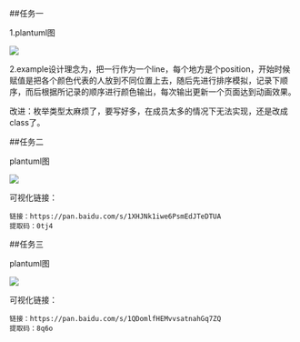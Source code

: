 ##任务一

1.plantuml图

![](http://www.plantuml.com/plantuml/png/LLAnKiCm39thh_2OthM_m9KkMHXw15Wu1ZVH1H-kdRDbe1J-dSYA4sTfz5xrdgIN708gZ_5YX6YD2a4spYFuczXyEjr9urHNRISGd4S23NfjUza3deoo8_ENnSTuFXjOMuGlDSmM3HXeaHjAuOEsQbJE6i2J2ngrioJDjUpNlBP8r8io4GYpL-vOkS_MGyHgchORzQDgGkHKCJCTY8wBQcbwVHlPU-_LbRS76o-ozYvsDrx7x_hTkTXuoCji0YhKhQnTz1tDIiNn-gZi1uzbFS5j4TryR-el8gizm4-AkKu5UJwz0uF50dBQorr6MtWUAdhCv7ZOe7o0z4QPoXRm3Mr4oEooGTD2ofKO7YBt-z-xrLSWShhq3oSbqg_Sk_HUg048JFU8Kbto_2IA1mjn0Dl5Y_a7)


2.example设计理念为，把一行作为一个line，每个地方是个position，开始时候赋值是把各个颜色代表的人放到不同位置上去，随后先进行排序模拟，记录下顺序，而后根据所记录的顺序进行颜色输出，每次输出更新一个页面达到动画效果。

改进：枚举类型太麻烦了，要写好多，在成员太多的情况下无法实现，还是改成class了。


##任务二

plantuml图

![](http://www.plantuml.com/plantuml/png/LL7DJlKW55n_F0NBVadx2kRgvcvSc5JT61UqFQb4BZHmyCUhxow78zoo0MPWXc4u15GUuya8CHiLWXoTH_1dyU_DwKKQfvRk_ny8QOl0Y5xRLQw0TqRPnFmKyKsS9WEjHNXNMxKOmS2CV60llDLM9MNL96iND6fdILhMScrvRP6eHsKY46QlSg9nhzPRn8vlWpxfaueHa5D7J7qWEbvqbqDFpuczzbvzxjCVlOlBcVFuVksdNUIjfE5TPLzR9S1NxkgO5nJY_WKON8g7MbaDPxI5XwsZgP8ftQPyWFmjJ1KB-80v8bIs9XXdoEKGmvV8OVY-QhvIb8feXryhyYW7byiLD2HGtYFswZtFCr5yiH07i4iycLy0)


可视化链接：

```
链接：https://pan.baidu.com/s/1XHJNk1iwe6PsmEdJTeDTUA 
提取码：0tj4
```


##任务三

plantuml图

![](http://www.plantuml.com/plantuml/png/LL7DJlKW55n_F0NBVadx2kRgvcvSc5JT61UqFQb4BZHmyCUhxow78zoo0MPWXc4u15GUuya8CHiLWXoTH_1dyU_DwKKQfvRk_ny8QOl0Y5xRLQw0TqRPnFmKyKsS9WEjHNXNMxKOmS2CV60llDLM9MNL96iND6fdILhMScrvRP6eHsKY46QlSg9nhzPRn8vlWpxfaueHa5D7J7qWEbvqbqDFpuczzbvzxjCVlOlBcVFuVksdNUIjfE5TPLzR9S1NxkgO5nJY_WKON8g7MbaDPxI5XwsZgP8ftQPyWFmjJ1KB-80v8bIs9XXdoEKGmvV8OVY-QhvIb8feXryhyYW7byiLD2HGtYFswZtFCr5yiH07i4iycLy0)


可视化链接：

```
链接：https://pan.baidu.com/s/1QDomlfHEMvvsatnahGq7ZQ 
提取码：8q6o
```

